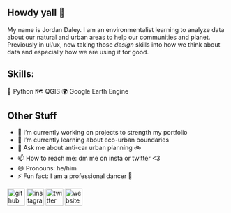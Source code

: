 ## Howdy yall 🤠
My name is Jordan Daley. I am an environmentalist learning to analyze data about our natural and urban areas to help our communities and planet. Previously in ui/ux, now taking those *design* skills into how we think about data and especially how we are using it for good. 

## Skills: 
🐍 Python
🗺 QGIS
🌍 Google Earth Engine

## Other Stuff
- 🔭 I’m currently working on projects to strength my portfolio 
- 🌱 I’m currently learning about eco-urban boundaries 
- 💬 Ask me about anti-car urban planning 🚲 
- 📫 How to reach me: dm me on insta or twitter <3 
- 😄 Pronouns: he/him 
- ⚡ Fun fact: I am a professional dancer 💃  


[<img src='https://cdn.jsdelivr.net/npm/simple-icons@3.0.1/icons/github.svg' alt='github' height='40'>](https://github.com/jordidaley)  [<img src='https://cdn.jsdelivr.net/npm/simple-icons@3.0.1/icons/instagram.svg' alt='instagram' height='40'>](https://www.instagram.com/jordidaley/)  [<img src='https://cdn.jsdelivr.net/npm/simple-icons@3.0.1/icons/twitter.svg' alt='twitter' height='40'>](https://twitter.com/jordidaley)  [<img src='https://cdn.jsdelivr.net/npm/simple-icons@3.0.1/icons/icloud.svg' alt='website' height='40'>](www.jordandaley.co)  


